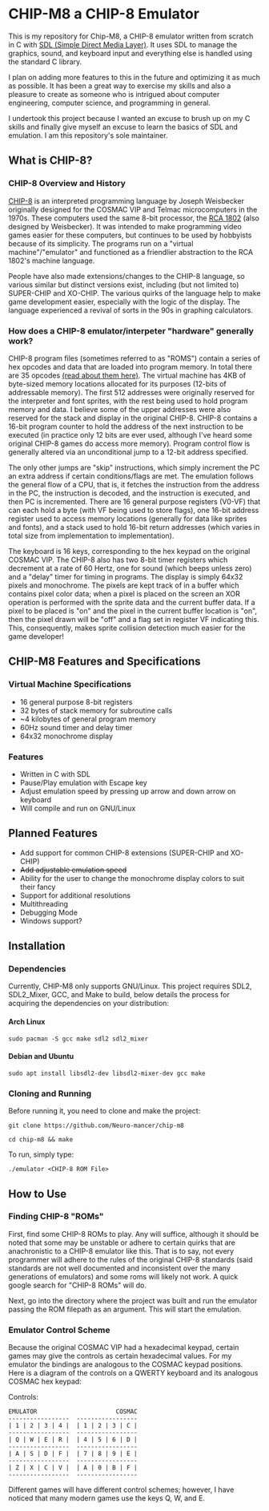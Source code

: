 # CHIP-M8 a CHIP-8 Emulator

This is my repository for Chip-M8, a CHIP-8 emulator written from scratch in C
with [SDL (Simple Direct Media Layer)](https://www.libsdl.org/). It uses SDL to
manage the graphics, sound, and keyboard input and everything else is handled
using the standard C library. 

I plan on adding more features to this in the
future and optimizing it as much as possible. It has been a great way to
exercise my skills and also a pleasure to create as someone who is intrigued
about computer engineering, computer science, and programming in general.

I undertook this project because I wanted an excuse to brush up on my C skills and
finally give myself an excuse to learn the basics of SDL and emulation. I am
this repository's sole maintainer.


## What is CHIP-8?


### CHIP-8 Overview and History

[CHIP-8](https://en.wikipedia.org/wiki/CHIP-8) is an interpreted programming
language by Joseph Weisbecker originally designed for the COSMAC VIP and Telmac
microcomputers in the 1970s. These computers used the same 8-bit processor, the
[RCA 1802](https://en.wikipedia.org/wiki/RCA_1802) (also designed by
Weisbecker). It was intended to make programming video games easier for these
computers, but continues to be used by hobbyists because of its simplicity. The
programs run on a "virtual machine"/"emulator" and functioned as a friendlier
abstraction to the RCA 1802's machine language. 

People have also made
extensions/changes to the CHIP-8 language, so various similar but distinct
versions exist, including (but not limited to) SUPER-CHIP and XO-CHIP. The
various quirks of the language help to make game development easier, especially
with the logic of the display. The language experienced a revival of sorts in
the 90s in graphing calculators.

### How does a CHIP-8 emulator/interpeter "hardware" generally work?

CHIP-8 program files (sometimes referred to as "ROMS") contain a series of hex
opcodes and data that are loaded into program memory. In total there are 35
opcodes [(read about them
here)](https://en.wikipedia.org/wiki/CHIP-8#Opcode_table). The virtual machine
has 4KB of byte-sized memory locations allocated for its purposes (12-bits of
addressable memory). The first 512 addresses were originally reserved for the
interpreter and font sprites, with the rest being used to hold program memory
and data. I believe some of the upper addresses were also reserved for the stack
and display in the original CHIP-8. CHIP-8 contains a 16-bit program counter to
hold the address of the next instruction to be executed (in practice only 12
bits are ever used, although I've heard some original CHIP-8 games do access
more memory). Program control flow is generally altered via an unconditional
jump to a 12-bit address specified. 

The only other jumps are "skip"
instructions, which simply increment the PC an extra address if certain
conditions/flags are met. The emulation follows the general flow of a CPU, that
is, it fetches the instruction from the address in the PC, the instruction is
decoded, and the instruction is executed, and then PC is incremented. There are
16 general purpose registers (V0-VF) that can each hold a byte (with VF being
used to store flags), one 16-bit address register used to access memory
locations (generally for data like sprites and fonts), and a stack used to hold
16-bit return addresses (which varies in total size from implementation to
implementation). 

The keyboard is 16 keys, corresponding to the hex keypad on the
original COSMAC VIP. The CHIP-8 also has two 8-bit timer registers which
decrement at a rate of 60 Hertz, one for sound (which beeps unless zero) and a
"delay" timer for timing in programs. The display is simply 64x32 pixels and
monochrome. The pixels are kept track of in a buffer which contains pixel color
data; when a pixel is placed on the screen an XOR operation is performed with
the sprite data and the current buffer data. If a pixel to be placed is "on" and
the pixel in the current buffer location is "on", then the pixel drawn will be
"off" and a flag set in register VF indicating this. This, consequently, makes
sprite collision detection much easier for the game developer!


## CHIP-M8 Features and Specifications


### Virtual Machine Specifications

- 16 general purpose 8-bit registers
- 32 bytes of stack memory for subroutine calls
- ~4 kilobytes of general program memory
- 60Hz sound timer and delay timer
- 64x32 monochrome display

### Features

- Written in C with SDL
- Pause/Play emulation with Escape key
- Adjust emulation speed by pressing up arrow and down arrow on keyboard
- Will compile and run on GNU/Linux


## Planned Features


- Add support for common CHIP-8 extensions (SUPER-CHIP and XO-CHIP)
- ~~Add adjustable emulation speed~~
- Ability for the user to change the monochrome display colors to suit their
  fancy
- Support for additional resolutions
- Multithreading
- Debugging Mode
- Windows support?


## Installation


### Dependencies

Currently, CHIP-M8 only supports GNU/Linux. This project
requires SDL2, SDL2_Mixer, GCC, and Make to build, below details the 
process for acquiring the dependencies on your distribution:

#### Arch Linux 

`sudo pacman -S gcc make sdl2 sdl2_mixer`

#### Debian and Ubuntu 

`sudo apt install libsdl2-dev libsdl2-mixer-dev gcc make`

### Cloning and Running

Before running it, you need to clone and make the project: 

`git clone https://github.com/Neuro-mancer/chip-m8`

`cd chip-m8 && make`

To run, simply type: 

`./emulator <CHIP-8 ROM File>`


## How to Use


### Finding CHIP-8 "ROMs"
First, find some CHIP-8 ROMs to play. Any will suffice, although it should be
noted that some may be unstable or adhere to certain quirks that are anachronistic
to a CHIP-8 emulator like this. That is to say, not every programmer will adhere
to the rules of the original CHIP-8 standards (said standards are not well
documented and inconsistent over the many generations of emulators) and some
roms will likely not work. A quick google search for "CHIP-8 ROMs" will do.

Next, go into the directory where the project was built and run the emulator
passing the ROM filepath as an argument. This will start the emulation.

### Emulator Control Scheme
Because the original COSMAC VIP had a hexadecimal keypad, certain games may
give the controls as certain hexadecimal values. For my emulator the bindings
are analogous to the COSMAC keypad positions. Here is a diagram of the controls
on a QWERTY keyboard and its analogous COSMAC hex keypad:

Controls:
```
EMULATOR                      COSMAC
-----------------  -----------------
| 1 | 2 | 3 | 4 |  | 1 | 2 | 3 | C |
-----------------  -----------------
| Q | W | E | R |  | 4 | 5 | 6 | D |
-----------------  -----------------
| A | S | D | F |  | 7 | 8 | 9 | E |
-----------------  -----------------
| Z | X | C | V |  | A | 0 | B | F |
-----------------  -----------------

```

Different games will have different control schemes; however, I have noticed
that many modern games use the keys Q, W, and E.

